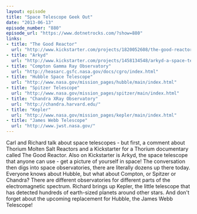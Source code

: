 ```yaml
---
layout: episode
title: "Space Telescope Geek Out"
date: "2013-06-13"
episode_number: "880"
episode_url: "https://www.dotnetrocks.com/?show=880"
links:
- title: "The Good Reactor"
  url: "http://www.kickstarter.com/projects/1820052608/the-good-reactor-0"
- title: "Arkyd"
  url: "http://www.kickstarter.com/projects/1458134548/arkyd-a-space-telescope-for-everyone-0?ref=live"
- title: "Compton Gamma Ray Observatory"
  url: "http://heasarc.gsfc.nasa.gov/docs/cgro/index.html"
- title: "Hubble Space Telescope"
  url: "http://www.nasa.gov/mission_pages/hubble/main/index.html"
- title: "Spitzer Telescope"
  url: "http://www.nasa.gov/mission_pages/spitzer/main/index.html"
- title: "Chandra XRay Observatory"
  url: "http://chandra.harvard.edu/"
- title: "Kepler"
  url: "http://www.nasa.gov/mission_pages/kepler/main/index.html"
- title: "James Webb Telescope"
  url: "http://www.jwst.nasa.gov/"
---
```


Carl and Richard talk about space telescopes - but first, a comment about Thorium Molten Salt Reactors and a Kickstarter for a Thorium documentary called The Good Reactor. Also on Kickstarter is Arkyd, the space telescope that anyone can use - get a picture of yourself in space! The conversation then digs into space observatories, there are literally dozens up there today. Everyone knows about Hubble, but what about Compton, or Spitzer or Chandra? There are different observatories for different parts of the electromagnetic spectrum. Richard brings up Kepler, the little telescope that has detected hundreds of earth-sized planets around other stars. And don't forget about the upcoming replacement for Hubble, the James Webb Telescope!
